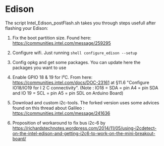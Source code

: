 Edison
======
The script Intel_Edison_postFlash.sh takes you through steps usefull after flashing your Edison:

1. Fix the boot partition size. Found here: https://communities.intel.com/message/259295

2. Configure wifi. Just running  ```shell configure_edison --setup ```

3. Config opkg and get some packages. You can update here the packages you want to use

4. Enable GPIO 18 & 19 for I²C. From here: https://communities.intel.com/docs/DOC-23161 at §11.6 "Configure IO18/IO19 for I 2 C connectivity". (Note : IO18 = SDA = pin A4 = pin SDA and IO 19 = SCL = pin A5 = pin SDL on Arduino Board)

5. Download and custom i2c-tools. The forked version uses some advices found on this thread about Galileo : https://communities.intel.com/message/241636

6. Proposition of workaround to fix bus i2c-6 by https://richardstechnotes.wordpress.com/2014/11/05/using-i2cdetect-on-the-intel-edison-and-getting-i2c6-to-work-on-the-mini-breakout-board/
